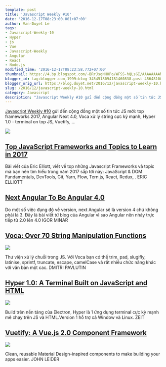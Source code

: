 ```yaml
---
template: post
title: 'Javascript Weekly #10'
date: '2016-12-17T08:23:00.001+07:00'
author: Van-Duyet Le
tags:
- Javascript-Weekly-10
- Hyper
- js
- Vue
- Javascript-Weekly
- Angular
- React
- Node.js
modified_time: '2016-12-17T08:23:58.772+07:00'
thumbnail: https://4.bp.blogspot.com/-BRrJsgNHOPo/WFSS-hQLsGI/AAAAAAAAhGs/yDzG4caJSxEfSfL8ldoaWP77igcyefSVACK4B/s1600/Templating-Engines-for-JavaScript.png
blogger_id: tag:blogger.com,1999:blog-3454518094181460838.post-4564810048485013679
blogger_orig_url: https://blog.duyet.net/2016/12/javascript-weekly-10.html
slug: /2016/12/javascript-weekly-10.html
category: Javascript
description: "Javascript Weekly #10 gửi đến cộng đồng một số tin tức JS mới: top frameworks 2017, Angular Next 4.0, Voca xử lý string cực kỳ mạnh, Hyper 1.0 - terminal on top JS, Vuetify, ..."
---
```


[Javascript Weekly #10](https://blog.duyet.net/2016/12/javascript-weekly-10.html) gửi đến cộng đồng một số tin tức JS mới: top frameworks 2017, Angular Next 4.0, Voca xử lý string cực kỳ mạnh, Hyper 1.0 - terminal on top JS, Vuetify, ...

![](https://4.bp.blogspot.com/-BRrJsgNHOPo/WFSS-hQLsGI/AAAAAAAAhGs/yDzG4caJSxEfSfL8ldoaWP77igcyefSVACK4B/s640/Templating-Engines-for-JavaScript.png)

## [Top JavaScript Frameworks and Topics to Learn in 2017](https://medium.com/javascript-scene/top-javascript-frameworks-topics-to-learn-in-2017-700a397b711?utm_source=duyetdev.com&amp;utm_medium=blog) ##
Bài viết của Eric Elliott, viết về top những Javascript Frameworks và topic mà bạn nên tìm hiểu trong năm 2017 sắp tới này: JavaScript & DOM Fundamentals, DevTools, Git, Yarn, Flow, Tern.js, React, Redux, .
ERIC ELLIOTT

## [Next Angular To Be Angular 4.0](http://angularjs.blogspot.com/2016/12/ok-let-me-explain-its-going-to-be.html?utm_source=blog.duyetdev.com&amp;utm_medium=blog) ##
Do một số việc đụng độ về version, next Angular sẽ là version 4 chứ không phải là 3. Đây là bài viết từ blog của Angular vì sao Angular nên nhảy trực tiếp từ 2.0 lên 4.0
IGOR MINAR

## [Voca: Over 70 String Manipulation Functions](https://vocajs.com/?utm_source=duyetdev.com&amp;utm_medium=blog) ##

![](https://1.bp.blogspot.com/-jqnTwUimjlM/WFSQPsCY0bI/AAAAAAAAhGM/TXT0-izvFYIFI8Bk43cE7iUCdKFC5FpyQCK4B/s400/voca-logo.png)

Thư viện xử lý chuỗi trong JS. Với Voca bạn có thể trim, pad, slugifly, latinise, sprintf, truncate, escape, camelCase và rất nhiều chức năng khác với văn bản một cac.
DMITRI PAVLUTIN

## [Hyper 1.0: A Terminal Built on JavaScript and HTML](https://github.com/zeit/hyper) ##

![](https://3.bp.blogspot.com/-nMpf85kMJ3c/WFSQ1Wu3_YI/AAAAAAAAhGU/Lnglt-xEd9wsndvZ87RiNEgIHFZ756nTwCK4B/s1600/93807b6c-bd63-11e6-9557-c37a51ca913c.png)

Build trên nền tảng của Electron, Hyper là 1 ứng dụng terminal cực kỳ mạnh mẽ chạy trên JS và HTML.Version 1 hỗ trợ cả Window và Linux.
ZEIT

## [Vuetify: A Vue.js 2.0 Component Framework](https://vuetifyjs.com/?utm_source=blog.duyetdev.com&amp;utm_medium=blog) ##

![](https://4.bp.blogspot.com/-9fO32ZSKZrs/WFSRpE9acTI/AAAAAAAAhGY/ViZGE_8VgaYaQJS8FwZhR4tocH2r_HByQCLcB/s1600/Screenshot%2Bfrom%2B2016-12-17%2B08-14-55.png)

Clean, reusable Material Design-inspired components to make building your apps easier.
JOHN LEIDER
